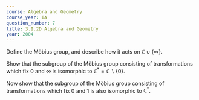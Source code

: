```yaml
---
course: Algebra and Geometry
course_year: IA
question_number: 7
title: 3.I.2D Algebra and Geometry
year: 2004
---
```



Define the Möbius group, and describe how it acts on $\mathbb{C} \cup\{\infty\}$.

Show that the subgroup of the Möbius group consisting of transformations which fix 0 and $\infty$ is isomorphic to $\mathbb{C}^{*}=\mathbb{C} \backslash\{0\}$.

Now show that the subgroup of the Möbius group consisting of transformations which fix 0 and 1 is also isomorphic to $\mathbb{C}^{*}$.